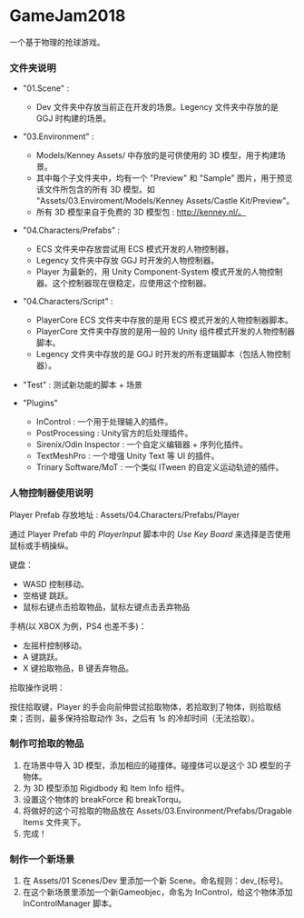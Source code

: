 # GameJam2018

一个基于物理的抢球游戏。

### 文件夹说明

+ "01.Scene" :
  + Dev 文件夹中存放当前正在开发的场景。Legency 文件夹中存放的是 GGJ 时构建的场景。

+ "03.Environment" :
  + Models/Kenney Assets/ 中存放的是可供使用的 3D 模型，用于构建场景。
  + 其中每个子文件夹中，均有一个 "Preview" 和 "Sample" 图片，用于预览该文件所包含的所有 3D 模型。如 "Assets/03.Enviroment/Models/Kenney Assets/Castle Kit/Preview"。
  + 所有 3D 模型来自于免费的 3D 模型包 : http://kenney.nl/。

+ "04.Characters/Prefabs" :
  + ECS 文件夹中存放尝试用 ECS 模式开发的人物控制器。
  + Legency 文件夹中存放 GGJ 时开发的人物控制器。
  + Player 为最新的，用 Unity Component-System 模式开发的人物控制器。这个控制器现在很稳定，应使用这个控制器。

+ "04.Characters/Script" :
  + PlayerCore ECS 文件夹中存放的是用 ECS 模式开发的人物控制器脚本。
  + PlayerCore 文件夹中存放的是用一般的 Unity 组件模式开发的人物控制器脚本。
  + Legency 文件夹中存放的是 GGJ 时开发的所有逻辑脚本（包括人物控制器）。

+ "Test" :
    测试新功能的脚本 + 场景

+ "Plugins"
  + InControl : 一个用于处理输入的插件。
  + PostProcessing : Unity官方的后处理插件。 
  + Sirenix/Odin Inspector : 一个自定义编辑器 + 序列化插件。
  + TextMeshPro : 一个增强 Unity Text 等 UI 的插件。
  + Trinary Software/MoT : 一个类似 ITween 的自定义运动轨迹的插件。

### 人物控制器使用说明

Player Prefab 存放地址 : Assets/04.Characters/Prefabs/Player

通过 Player Prefab 中的 *PlayerInput* 脚本中的 *Use Key Board* 来选择是否使用鼠标或手柄操纵。

键盘：

+ WASD 控制移动。
+ 空格键 跳跃。
+ 鼠标右键点击拾取物品，鼠标左键点击丢弃物品

手柄(以 XBOX 为例，PS4 也差不多)：

+ 左摇杆控制移动。
+ A 键跳跃。
+ X 键拾取物品，B 键丢弃物品。

拾取操作说明：

按住拾取键，Player 的手会向前伸尝试拾取物体，若拾取到了物体，则拾取结束；否则，最多保持拾取动作 3s，之后有 1s 的冷却时间（无法拾取）。

### 制作可拾取的物品

1. 在场景中导入 3D 模型，添加相应的碰撞体。碰撞体可以是这个 3D 模型的子物体。
2. 为 3D 模型添加 Rigidbody 和 Item Info 组件。
3. 设置这个物体的 breakForce 和 breakTorqu。 
4. 将做好的这个可拾取的物品放在 Assets/03.Environment/Prefabs/Dragable Items 文件夹下。
5. 完成！

### 制作一个新场景

1. 在 Assets/01 Scenes/Dev 里添加一个新 Scene。命名规则：dev_{标号}。
2. 在这个新场景里添加一个新Gameobjec，命名为 InControl，给这个物体添加 InControlManager 脚本。